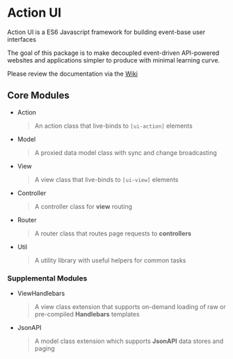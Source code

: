 # Action UI

Action UI is a ES6 Javascript framework for building event-base user interfaces

The goal of this package is to make decoupled event-driven API-powered websites and applications simpler to produce with minimal learning curve.

Please review the documentation via the [Wiki](https://github.com/dwightbcoder/action-ui/wiki)

## Core Modules

*   Action
    > An action class that live-binds to `[ui-action]` elements

*   Model
    > A proxied data model class with sync and change broadcasting

*   View
    > A view class that live-binds to `[ui-view]` elements

*   Controller
    > A controller class for **view** routing

*   Router
    > A router class that routes page requests to **controllers**

*   Util
    > A utility library with useful helpers for common tasks


### Supplemental Modules

*   ViewHandlebars
    > A view class extension that supports on-demand loading of raw or pre-compiled **Handlebars** templates

*   JsonAPI
    > A model class extension which supports **JsonAPI** data stores and paging
